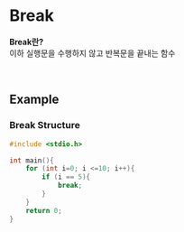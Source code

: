 # Break
**Break란?** <br>
이하 실행문을 수행하지 않고 반복문을 끝내는 함수

<br>

## Example
### Break Structure
```c
#include <stdio.h>

int main(){
    for (int i=0; i <=10; i++){
        if (i == 5){
            break;
        }
    }
    return 0;
}
```
